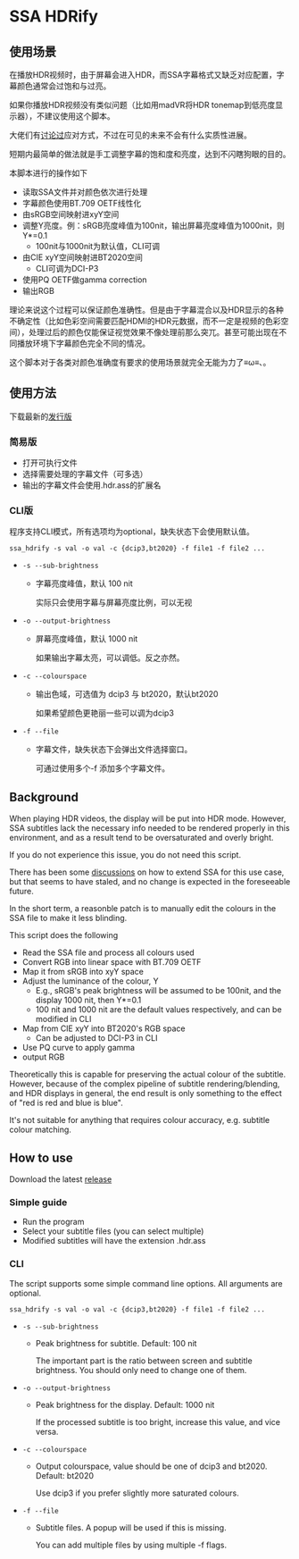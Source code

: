 # SSA HDRify

## 使用场景

在播放HDR视频时，由于屏幕会进入HDR，而SSA字幕格式又缺乏对应配置，字幕颜色通常会过饱和与过亮。

如果你播放HDR视频没有类似问题（比如用madVR将HDR tonemap到低亮度显示器），不建议使用这个脚本。

大佬们有[讨论过](https://github.com/libass/libass/issues/297)应对方式，不过在可见的未来不会有什么实质性进展。

短期内最简单的做法就是手工调整字幕的饱和度和亮度，达到不闪瞎狗眼的目的。


本脚本进行的操作如下

* 读取SSA文件并对颜色依次进行处理
* 字幕颜色使用BT.709 OETF线性化
* 由sRGB空间映射进xyY空间
* 调整Y亮度。例：sRGB亮度峰值为100nit，输出屏幕亮度峰值为1000nit，则Y*=0.1
  * 100nit与1000nit为默认值，CLI可调
* 由CIE xyY空间映射进BT2020空间
  * CLI可调为DCI-P3
* 使用PQ OETF做gamma correction
* 输出RGB

理论来说这个过程可以保证颜色准确性。但是由于字幕混合以及HDR显示的各种不确定性（比如色彩空间需要匹配HDMI的HDR元数据，而不一定是视频的色彩空间），处理过后的颜色仅能保证视觉效果不像处理前那么突兀。甚至可能出现在不同播放环境下字幕颜色完全不同的情况。

这个脚本对于各类对颜色准确度有要求的使用场景就完全无能为力了≡ω≡、。

## 使用方法

下载最新的[发行版](https://github.com/yyymeow/ssaHdrify/releases)

### 简易版

* 打开可执行文件
* 选择需要处理的字幕文件（可多选）
* 输出的字幕文件会使用.hdr.ass的扩展名

### CLI版

程序支持CLI模式，所有选项均为optional，缺失状态下会使用默认值。

`ssa_hdrify -s val -o val -c {dcip3,bt2020} -f file1 -f file2 ...`

* `-s --sub-brightness`
  * 字幕亮度峰值，默认 100 nit
  
	实际只会使用字幕与屏幕亮度比例，可以无视
* `-o --output-brightness`
  * 屏幕亮度峰值，默认 1000 nit
  
    如果输出字幕太亮，可以调低。反之亦然。
* `-c --colourspace`
  * 输出色域，可选值为 dcip3 与 bt2020，默认bt2020
    
	如果希望颜色更艳丽一些可以调为dcip3
	
* `-f --file`
  * 字幕文件，缺失状态下会弹出文件选择窗口。
  
    可通过使用多个-f 添加多个字幕文件。


## Background

When playing HDR videos, the display will be put into HDR mode. However, SSA subtitles lack the necessary info needed to be rendered properly in this environment, and as a result tend to be oversaturated and overly bright.

If you do not experience this issue, you do not need this script.

There has been some [discussions](https://github.com/libass/libass/issues/297) on how to extend SSA for this use case, but that seems to have staled, and no change is expected in the foreseeable future.

In the short term, a reasonble patch is to manually edit the colours in the SSA file to make it less blinding.

This script does the following

* Read the SSA file and process all colours used
* Convert RGB into linear space with BT.709 OETF
* Map it from sRGB into xyY space
* Adjust the luminance of the colour, Y
  * E.g., sRGB's peak brightness will be assumed to be 100nit, and the display 1000 nit, then Y*=0.1
  * 100 nit and 1000 nit are the default values respectively, and can be modified in CLI
* Map from CIE xyY into BT2020's RGB space
  * Can be adjusted to DCI-P3 in CLI
* Use PQ curve to apply gamma
* output RGB

Theoretically this is capable for preserving the actual colour of the subtitle. However, because of the complex pipeline of subtitle rendering/blending, and HDR displays in general, the end result is only something to the effect of "red is red and blue is blue". 

It's not suitable for anything that requires colour accuracy, e.g. subtitle colour matching.

## How to use

Download the latest [release](https://github.com/yyymeow/ssaHdrify/releases)

### Simple guide

* Run the program
* Select your subtitle files (you can select multiple)
* Modified subtitles will have the extension .hdr.ass

### CLI

The script supports some simple command line options. All arguments are optional.

`ssa_hdrify -s val -o val -c {dcip3,bt2020} -f file1 -f file2 ...`

* `-s --sub-brightness`
  * Peak brightness for subtitle. Default: 100 nit
  
    The important part is the ratio between screen and subtitle brightness.
	You should only need to change one of them.
* `-o --output-brightness`
  * Peak brightness for the display. Default: 1000 nit
  
    If the processed subtitle is too bright, increase this value, and vice versa.
* `-c --colourspace`
  * Output colourspace, value should be one of dcip3 and bt2020. Default: bt2020
  
    Use dcip3 if you prefer slightly more saturated colours.
	
* `-f --file`
  * Subtitle files. A popup will be used if this is missing.
  
    You can add multiple files by using multiple -f flags.
